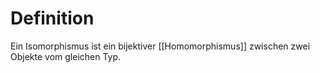 # Definition
Ein Isomorphismus ist ein bijektiver [[Homomorphismus]] zwischen zwei Objekte vom gleichen Typ.
